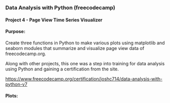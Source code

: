 ### Data Analysis with Python (freecodecamp)
#### Project 4 - Page View Time Series Visualizer

#### Purpose:

Create three functions in Python to make various plots using matplotlib and seaborn modules that summarize and visualize page view data of freecodecamp.org.

Along with other projects, this one was a step into training for data analysis using Python and gaining a certification from the site.

https://www.freecodecamp.org/certification/joshc714/data-analysis-with-python-v7

#### Plots:



